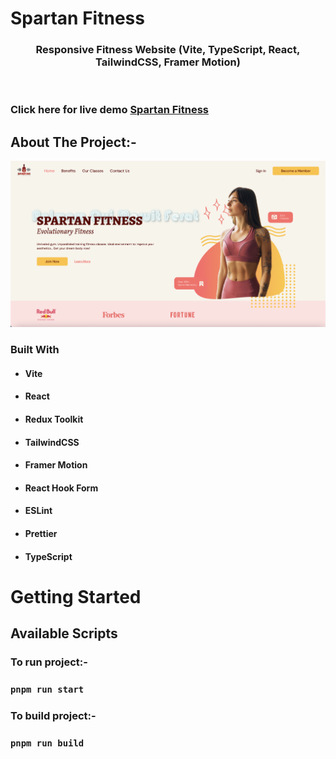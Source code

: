 # Spartan Fitness

<!-- PROJECT LOGO -->
<p align="center">

  <h3 align="center">
  Responsive Fitness Website (Vite, TypeScript, React, TailwindCSS, Framer Motion)
  </h3>
 <br />
 
 ### Click here for live demo   <a href="https://14377928.spartan-fitness.pages.dev/">Spartan Fitness</a>

</p>

<!-- ABOUT THE PROJECT -->

## About The Project:-

![Home page](https://raw.githubusercontent.com/shindigira/Spartan-Fitness/main/public/spartan-homepage.png?raw=true "Spartan Fitness home page")

### Built With

- #### Vite
- #### React
- #### Redux Toolkit
- #### TailwindCSS
- #### Framer Motion
- #### React Hook Form
- #### ESLint
- #### Prettier
- #### TypeScript



<!-- GETTING STARTED -->

# Getting Started

## Available Scripts

### To run project:-

### `pnpm run start`

### To build project:-

### `pnpm run build`
